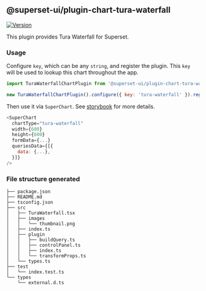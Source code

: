 ## @superset-ui/plugin-chart-tura-waterfall

[![Version](https://img.shields.io/npm/v/@superset-ui/plugin-chart-tura-waterfall.svg?style=flat-square)](https://www.npmjs.com/package/@superset-ui/plugin-chart-tura-waterfall)

This plugin provides Tura Waterfall for Superset.

### Usage

Configure `key`, which can be any `string`, and register the plugin. This `key` will be used to
lookup this chart throughout the app.

```js
import TuraWaterfallChartPlugin from '@superset-ui/plugin-chart-tura-waterfall';

new TuraWaterfallChartPlugin().configure({ key: 'tura-waterfall' }).register();
```

Then use it via `SuperChart`. See
[storybook](https://apache-superset.github.io/superset-ui/?selectedKind=plugin-chart-tura-waterfall)
for more details.

```js
<SuperChart
  chartType="tura-waterfall"
  width={600}
  height={600}
  formData={...}
  queriesData={[{
    data: {...},
  }]}
/>
```

### File structure generated

```
├── package.json
├── README.md
├── tsconfig.json
├── src
│   ├── TuraWaterfall.tsx
│   ├── images
│   │   └── thumbnail.png
│   ├── index.ts
│   ├── plugin
│   │   ├── buildQuery.ts
│   │   ├── controlPanel.ts
│   │   ├── index.ts
│   │   └── transformProps.ts
│   └── types.ts
├── test
│   └── index.test.ts
└── types
    └── external.d.ts
```
